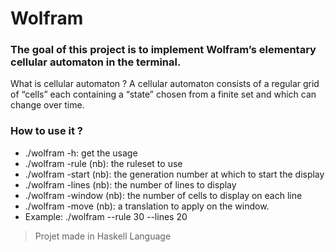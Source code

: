 # Wolfram

### The goal of this project is to implement Wolfram’s elementary cellular automaton in the terminal.

What is cellular automaton ?
A cellular automaton consists of a regular grid of “cells” each containing a “state” chosen
from a finite set and which can change over time.

### How to use it ?

* ./wolfram -h: get the usage
* ./wolfram -rule (nb):   the ruleset to use
* ./wolfram -start (nb):  the generation number at which to start the display
* ./wolfram -lines (nb):  the number of lines to display
* ./wolfram -window (nb): the number of cells to display on each line
* ./wolfram -move (nb):   a translation to apply on the window.
* Example: ./wolfram --rule 30 --lines 20

> Projet made in Haskell Language
